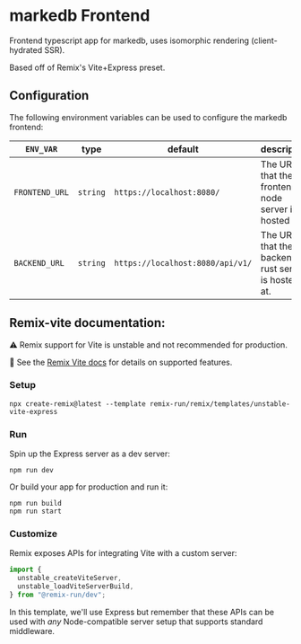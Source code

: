 # markedb Frontend

Frontend typescript app for markedb, uses isomorphic rendering (client-hydrated SSR).

Based off of Remix's Vite+Express preset.

## Configuration

The following environment variables can be used to configure the markedb frontend:

| `ENV_VAR`                      | type     | default                          | description                                              |
|--------------------------------| -------- |----------------------------------|----------------------------------------------------------|
| `FRONTEND_URL`                 | `string` | `https://localhost:8080/`        | The URL that the frontend node server is hosted at. |
| `BACKEND_URL`                  | `string` | `https://localhost:8080/api/v1/` | The URL that the backend rust server is hosted at.       |

## Remix-vite documentation:

⚠️ Remix support for Vite is unstable and not recommended for production.

📖 See the [Remix Vite docs][remix-vite-docs] for details on supported features.

### Setup

```shellscript
npx create-remix@latest --template remix-run/remix/templates/unstable-vite-express
```

### Run

Spin up the Express server as a dev server:

```shellscript
npm run dev
```

Or build your app for production and run it:

```shellscript
npm run build
npm run start
```

### Customize

Remix exposes APIs for integrating Vite with a custom server:

```ts
import {
  unstable_createViteServer,
  unstable_loadViteServerBuild,
} from "@remix-run/dev";
```

In this template, we'll use Express but remember that these APIs can be used with _any_ Node-compatible server setup that supports standard middleware.

[remix-vite-docs]: https://remix.run/docs/en/main/future/vite
